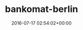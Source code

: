 ---
title:		"bankomat-berlin"
type:		"upload"
description:		"TBC"
date:		"2016-07-17 02:54:02+00:00"
album:		"city"
filename:		"bankomat-berlin.md"
series:		""
cl_public_id:		"city/bankomat-berlin"
cl_version:		1497000177
format:		"tiff"
bytes:		4815356
width:		2560
height:		1440
exposure_mode:		"Auto"
program:		"Aperture-priority AE"
aperture:		"2.8"
focal_length:		"24.0 mm"
iso:		"500"
shutter_speed:		"1/80"
metering:		"Center-weighted average"
flash:		"Off, Did not fire"
white_balance:		"Custom"
colour_temp:		"2950"
has_crop:		"true"
orientation:		"Horizontal (normal)"
camera_model:		"NIKON D800"
lens_info:		"24-70mm f/2.8"
artist:		"No artist info"
x_resolution:		"300"
y_resolution:		"300"
---